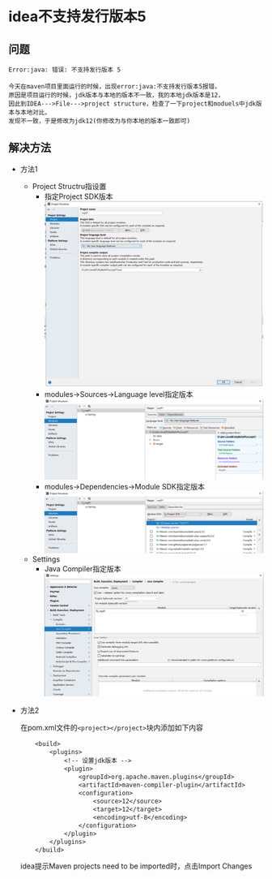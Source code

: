 idea不支持发行版本5
==


## 问题
```
Error:java: 错误: 不支持发行版本 5

今天在maven项目里面运行的时候，出现error:java:不支持发行版本5报错，
原因是项目运行的时候，jdk版本与本地的版本不一致，我的本地jdk版本是12，
因此到IDEA--->File--->project structure，检查了一下project和moduels中jdk版本与本地对比，
发现不一致，于是修改为jdk12(你修改为与你本地的版本一致即可)
```

## 解决方法
* 方法1
    * Project Structru指设置
        * 指定Project SDK版本
            ![](../images/idea/java_error02.png)
        * modules->Sources->Language level指定版本
            ![](../images/idea/java_error03.png)
        * modules->Dependencies->Module SDK指定版本
            ![](../images/idea/java_error04.png)
    * Settings
        * Java Compiler指定版本
            ![](../images/idea/java_error05.png)

* 方法2
    
    在pom.xml文件的`<project></project>`块内添加如下内容
    ```
        <build>
            <plugins>
                <!-- 设置jdk版本 -->
                <plugin>
                    <groupId>org.apache.maven.plugins</groupId>
                    <artifactId>maven-compiler-plugin</artifactId>
                    <configuration>
                        <source>12</source>
                        <target>12</target>
                        <encoding>utf-8</encoding>
                    </configuration>
                </plugin>
            </plugins>
        </build>
    ```
    idea提示Maven projects need to be imported时，点击Import Changes
    